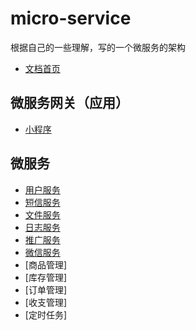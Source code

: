# micro-service

根据自己的一些理解，写的一个微服务的架构

- [文档首页](./docs/README.md)

## 微服务网关（应用）

- [小程序](./docs/app-wxapp.md)

## 微服务

- [用户服务](./service-sso.md)
- [短信服务](./service-msg.md)
- [文件服务](./service-media.md)
- [日志服务](./service-log.md)
- [推广服务](./service-promo.md)
- [微信服务](./service-wx.md)
- [商品管理]
- [库存管理]
- [订单管理]
- [收支管理]
- [定时任务]

